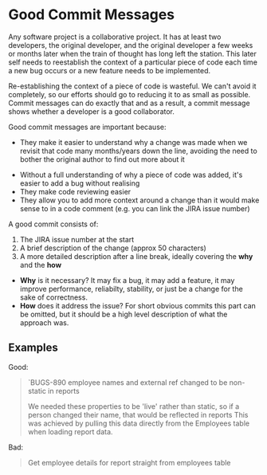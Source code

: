 # Good Commit Messages

Any software project is a collaborative project. It has at least two developers, the original developer, and the original developer a few weeks or months later when the train of thought has long left the station. This later self needs to reestablish the context of a particular piece of code each time a new bug occurs or a new feature needs to be implemented. 

Re-establishing the context of a piece of code is wasteful. We can't avoid it completely, so our efforts should go to reducing it to as small as possible. Commit messages can do exactly that and as a result, a commit message shows whether a developer is a good collaborator.

Good commit messages are important because:

* They make it easier to understand why a change was made when we revisit that code many months/years down the line, avoiding the need to bother the original author to find out more about it
- Without a full understanding of why a piece of code was added, it's easier to add a bug without realising
- They make code reviewing easier
- They allow you to add more context around a change than it would make sense to in a code comment (e.g. you can link the JIRA issue number)

A good commit consists of:

1. The JIRA issue number at the start
2. A brief description of the change (approx 50 characters)
3. A more detailed description after a line break, ideally covering the **why** and the **how**
  - **Why** is it necessary? It may fix a bug, it may add a feature, it may improve performance, reliabilty, stability, or just be a change for the sake of correctness.
  - **How** does it address the issue? For short obvious commits this part can be omitted, but it should be a high level description of what the approach was.


## Examples

Good:
>`BUGS-890 employee names and external ref changed to be non-static in reports
>
> We needed these properties to be 'live' rather than static, so if a person changed their name, that would be reflected in reports This was achieved by pulling this data directly from the Employees table when loading report data.

Bad:
> Get employee details for report straight from employees table
